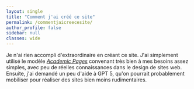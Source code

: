 ```yaml
---
layout: single
title: "Comment j'ai créé ce site"
permalink: /commentjaicreecesite/
author_profile: false
sidebar: null
classes: wide
---
```


Je n'ai rien accompli d'extraordinaire en créant ce site. J'ai simplement utilisé le modèle [*Academic Pages*](https://github.com/academicpages/academicpages.github.io)
convenant très bien à mes besoins assez simples, avec peu de réelles connaissances dans le design de sites web. Ensuite, j'ai demandé un peu d'aide à GPT 5, qu'on
pourrait probablement mobiliser pour réaliser des sites bien moins rudimentaires.
